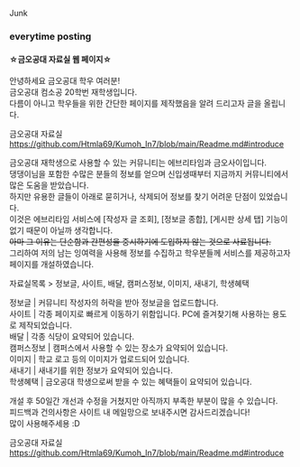 Junk


### everytime posting

#### ☆금오공대 자료실 웹 페이지☆

안녕하세요 금오공대 학우 여러분!  
금오공대 컴소공 20학번 재학생입니다.  
다름이 아니고 학우들을 위한 간단한 페이지를 제작했음을 알려 드리고자 글을 올립니다.  

금오공대 자료실  
https://github.com/Htmla69/Kumoh_In7/blob/main/Readme.md#introduce

금오공대 재학생으로 사용할 수 있는 커뮤니티는 에브리타임과 금오사이입니다.  
댕댕이님을 포함한 수많은 분들의 정보를 얻으며 신입생때부터 지금까지 커뮤니티에서 많은 도움을 받았습니다.  
하지만 유용한 글들이 아래로 묻히거나, 삭제되어 정보를 찾기 어려운 단점이 있었습니다.    
이것은 에브리타임 서비스에 [작성자 글 조회], [정보글 종합], [게시판 상세 탭] 기능이 없기 때문이 아닐까 생각합니다.   
~~아마 그 이유는 단순함과 간편성을 중시하기에 도입하지 않는 것으로 사료됩니다.~~  
그리하여 저의 남는 잉여력을 사용해 정보를 수집하고 학우분들께 서비스를 제공하고자 페이지를 개설하였습니다.  

자료실목록 > 정보글, 사이트, 배달, 캠퍼스정보, 이미지, 새내기, 학생혜택  

정보글 | 커뮤니티 작성자의 허락을 받아 정보글을 업로드합니다.  
사이트 | 각종 페이지로 빠르게 이동하기 위함입니다. PC에 즐겨찾기해 사용하는 용도로 제작되었습니다.  
배달 | 각종 식당이 요약되어 있습니다.  
캠퍼스정보 | 캠퍼스에서 사용할 수 있는 장소가 요약되어 있습니다.  
이미지 | 학교 로고 등의 이미지가 업로드되어 있습니다.  
새내기 | 새내기를 위한 정보가 요약되어 있습니다.  
학생혜택 | 금오공대 학생으로써 받을 수 있는 혜택들이 요약되어 있습니다.  

개설 후 50일간 개선과 수정을 거쳤지만 아직까지 부족한 부분이 많을 수 있습니다.  
피드백과 건의사항은 사이트 내 메일망으로 보내주시면 감사드리겠습니다!  
많이 사용해주세용 :D  

금오공대 자료실  
https://github.com/Htmla69/Kumoh_In7/blob/main/Readme.md#introduce
